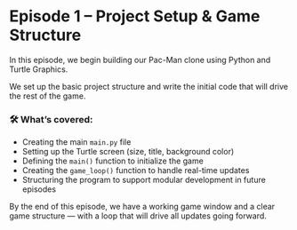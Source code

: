 # Episode 1 – Project Setup & Game Structure

In this episode, we begin building our Pac-Man clone using Python and Turtle Graphics.

We set up the basic project structure and write the initial code that will drive the rest of the game.

### 🛠️ What’s covered:
- Creating the main `main.py` file
- Setting up the Turtle screen (size, title, background color)
- Defining the `main()` function to initialize the game
- Creating the `game_loop()` function to handle real-time updates
- Structuring the program to support modular development in future episodes

By the end of this episode, we have a working game window and a clear game structure — with a loop that will drive all updates going forward.
